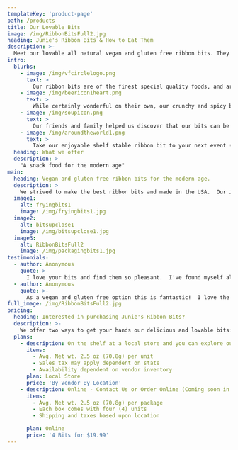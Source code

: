 ```yaml
---
templateKey: 'product-page'
path: /products
title: Our Lovable Bits
image: /img/RibbonBitsFull2.jpg
heading: Junie's Ribbon Bits & How to Eat Them
description: >-
  Meet our lovable all natural vegan and gluten free ribbon bits. They've got just right amount of crunch and spice with long lasting enjoyment.  At L&J, we focus on making a snacks for the modern age.   
intro:
  blurbs:
    - image: /img/vfcirclelogo.png
      text: >
        Our ribbon bits are of the finest special quality foods, and are vegan and gluten free. Our bits are proudly Made in the U.S.A.
    - image: /img/beericon1heart.png
      text: >
        While certainly wonderful on their own, our crunchy and spicy bits can happily be paired lovingly with your favorite beverages and be a great party snack for friends and family.
    - image: /img/soupicon.png
      text: >
        Our friends and family helped us discover that our bits can be served with hot soups and salads.  And it hasn't stopped there.  
    - image: /img/aroundtheworld1.png
      text: >
        Take our enjoyable shelf stable ribbon bit to your next event (e.g., sports, concerts, music festivals), road trips, and anywhere your next adventure takes you.
  heading: What we offer
  description: >
    "A snack food for the modern age"
main:
  heading: Vegan and gluten free ribbon bits for the modern age.
  description: >
    We strived to make the best ribbon bits and made in the USA.  Our ingredients include the following Rice Flour, Gram Flour, Canola Oil, Red Chili Powder, Salt and Water.
  image1:
    alt: fryingbits1
    image: /img/fryingbits1.jpg
  image2:
    alt: bitsupclose1
    image: /img/bitsupclose1.jpg
  image3:
    alt: RibbonBitsFull2
    image: /img/packagingbits1.jpg
testimonials:
  - author: Anonymous
    quote: >-
      I love your bits and find them so pleasant.  I've found myself also tossing them on my soups and salads.  They compliment the taste so well!  Thanks so much!    
  - author: Anonymous
    quote: >-
      As a vegan and gluten free option this is fantastic!  I love the travel size and enjoy pairing them with my favorite beverages.  
full_image: /img/RibbonBitsFull2.jpg
pricing:
  heading: Interested in purchasing Junie's Ribbon Bits?
  description: >-
    We offer two ways to get your hands our delicious and lovable bits: In-Store and Online.
  plans:
    - description: On the shelf at a local store and you can explore our partners stores as well!  Explore our shop section.
      items:
        - Avg. Net wt. 2.5 oz (70.8g) per unit
        - Sales tax may apply dependent on state
        - Availability dependent on vendor inventory
      plan: Local Store
      price: 'By Vendor By Location'
    - description: Online - Contact Us or Order Online (Coming soon in 2020).  See instructions under our shop section.
      items:
        - Avg. Net wt. 2.5 oz (70.8g) per package
        - Each box comes with four (4) units
        - Shipping and taxes based upon location

      plan: Online
      price: '4 Bits for $19.99'
---
```

